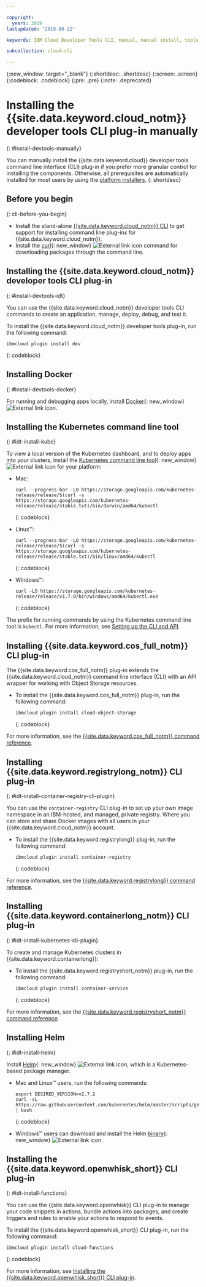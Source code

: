 ```yaml
---

copyright:
  years: 2019
lastupdated: "2019-08-22"

keywords: IBM Cloud Developer Tools CLI, manual, manual install, tools, components, developer tools, ibmcloud cli, ibmcloud, ibmcloud dev, cli, plugin, plug-in, command line, command-line, developer tools, kubernetes, kubectl

subcollection: cloud-cli

---
```


{:new_window: target="_blank"}
{:shortdesc: .shortdesc}
{:screen: .screen}
{:codeblock: .codeblock}
{:pre: .pre}
{:note: .deprecated}

# Installing the {{site.data.keyword.cloud_notm}} developer tools CLI plug-in manually
{: #install-devtools-manually}

You can manually install the {{site.data.keyword.cloud}} developer tools command line interface (CLI) plug-in if you prefer more granular control for installing the components. Otherwise, all prerequisites are automatically installed for most users by using the [platform installers](/docs/cli?topic=cloud-cli-getting-started#step1-install-idt).
{: shortdesc}

## Before you begin
{: cli-before-you-begin}

* Install the stand-alone [{{site.data.keyword.cloud_notm}} CLI](/docs/cli?topic=cloud-cli-install-ibmcloud-cli#install-ibmcloud-cli) to get support for installing command line plug-ins for {{site.data.keyword.cloud_notm}}.
* Install the [curl](https://curl.haxx.se/download.html){: new_window} ![External link icon](../icons/launch-glyph.svg "External link icon") command for downloading packages through the command line.

## Installing the {{site.data.keyword.cloud_notm}} developer tools CLI plug-in
{: #install-devtools-idt}

You can use the {{site.data.keyword.cloud_notm}} developer tools CLI commands to create an application, manage, deploy, debug, and test it.

To install the {{site.data.keyword.cloud_notm}} developer tools plug-in, run the following command: 
```
ibmcloud plugin install dev
```
{: codeblock}

## Installing Docker
{: #install-devtools-docker}

For running and debugging apps locally, install [Docker](https://www.docker.com/get-started){: new_window} ![External link icon](../icons/launch-glyph.svg "External link icon").

## Installing the Kubernetes command line tool
{: #idt-install-kube}

To view a local version of the Kubernetes dashboard, and to deploy apps into your clusters, install the [Kubernetes command line tool](https://kubernetes.io/docs/tasks/tools/install-kubectl/){: new_window} ![External link icon](../icons/launch-glyph.svg "External link icon") for your platform:

* Mac:
  ```
  curl --progress-bar -LO https://storage.googleapis.com/kubernetes-release/release/$(curl -s https://storage.googleapis.com/kubernetes-release/release/stable.txt)/bin/darwin/amd64/kubectl
  ```
  {: codeblock}

* Linux&trade;:
  ```
  curl --progress-bar -LO https://storage.googleapis.com/kubernetes-release/release/$(curl -s https://storage.googleapis.com/kubernetes-release/release/stable.txt)/bin/linux/amd64/kubectl
  ```
  {: codeblock}

* Windows&trade;:
  ```
  curl -LO https://storage.googleapis.com/kubernetes-release/release/v1.7.0/bin/windows/amd64/kubectl.exe
  ```
  {: codeblock}

The prefix for running commands by using the Kubernetes command line tool is `kubectl`. For more information, see [Setting up the CLI and API](/docs/containers?topic=containers-cs_cli_install).

## Installing {{site.data.keyword.cos_full_notm}} CLI plug-in

The {{site.data.keyword.cos_full_notm}} plug-in extends the {{site.data.keyword.cloud_notm}} command line interface (CLI) with an API wrapper for working with Object Storage resources.

* To install the {{site.data.keyword.cos_full_notm}} plug-in, run the following command:
  ```
  ibmcloud plugin install cloud-object-storage
  ```
  {: codeblock}

For more information, see the [{{site.data.keyword.cos_full_notm}} command reference](/docs/cloud-object-storage-cli-plugin?topic=cloud-object-storage-cli-ic-cos-cli).

## Installing {{site.data.keyword.registrylong_notm}} CLI plug-in
{: #idt-install-container-registry-cli-plugin}

You can use the `container-registry` CLI plug-in to set up your own image namespace in an IBM-hosted, and managed, private registry. Where you can store and share Docker images with all users in your {{site.data.keyword.cloud_notm}} account.

* To install the {{site.data.keyword.registrylong}} plug-in, run the following command:
  ```
  ibmcloud plugin install container-registry
  ```
  {: codeblock}

For more information, see the [{{site.data.keyword.registrylong}} command reference](/docs/services/Registry?topic=container-registry-cli-plugin-containerregcli).

## Installing {{site.data.keyword.containerlong_notm}} CLI plug-in
{: #idt-install-kubernetes-cli-plugin}

To create and manage Kubernetes clusters in {{site.data.keyword.containerlong}}:

* To install the {{site.data.keyword.registryshort_notm}} plug-in, run the following command:
  ```
  ibmcloud plugin install container-service
  ```
  {: codeblock}

For more information, see the [{{site.data.keyword.registryshort_notm}} command reference](/docs/containers?topic=containers-cli-plugin-kubernetes-service-cli).

## Installing Helm
{: #idt-install-helm}

Install [Helm](https://helm.sh/docs/){: new_window} ![External link icon](../icons/launch-glyph.svg "External link icon"), which is a Kubernetes-based package manager.

* Mac and Linux&trade; users, run the following commands:
  ```
  export DESIRED_VERSION=v2.7.2
  curl -sL https://raw.githubusercontent.com/kubernetes/helm/master/scripts/get | bash
  ```
  {: codeblock}

* Windows&trade; users can download and install the Helm [binary](https://github.com/helm/helm/releases/tag/v2.7.2){: new_window} ![External link icon](../icons/launch-glyph.svg "External link icon").

## Installing the {{site.data.keyword.openwhisk_short}} CLI plug-in
{: #idt-install-functions}

You can use the {{site.data.keyword.openwhisk}} CLI plug-in to manage your code snippets in actions, bundle actions into packages, and create triggers and rules to enable your actions to respond to events.

To install the {{site.data.keyword.openwhisk_short}} CLI plug-in, run the following command:
```
ibmcloud plugin install cloud-functions
```
{: codeblock}

For more information, see [Installing the {{site.data.keyword.openwhisk_short}} CLI plug-in](/docs/openwhisk?topic=cloud-functions-cli_install).

